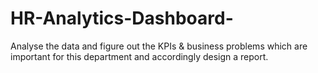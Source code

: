 # HR-Analytics-Dashboard-
Analyse the data and figure out the KPIs &amp; business problems which are important for this department and accordingly design a report.
